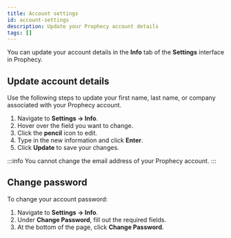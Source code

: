 ```yaml
---
title: Account settings
id: account-settings
description: Update your Prophecy account details
tags: []
---
```


You can update your account details in the **Info** tab of the **Settings** interface in Prophecy.

## Update account details

Use the following steps to update your first name, last name, or company associated with your Prophecy account.

1. Navigate to **Settings → Info**.
1. Hover over the field you want to change.
1. Click the **pencil** icon to edit.
1. Type in the new information and click **Enter**.
1. Click **Update** to save your changes.

:::info
You cannot change the email address of your Prophecy account.
:::

## Change password

To change your account password:

1. Navigate to **Settings → Info**.
1. Under **Change Password**, fill out the required fields.
1. At the bottom of the page, click **Change Password**.
